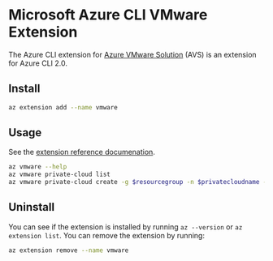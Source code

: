# Microsoft Azure CLI VMware Extension #

The Azure CLI extension for [Azure VMware Solution](https://docs.microsoft.com/azure/azure-vmware/) (AVS) is an extension for Azure CLI 2.0.

## Install
``` sh
az extension add --name vmware
```

## Usage
See the [extension reference documenation](https://docs.microsoft.com/cli/azure/ext/vmware/vmware).

``` sh
az vmware --help
az vmware private-cloud list
az vmware private-cloud create -g $resourcegroup -n $privatecloudname --location $location --cluster-size 3 --network-block 10.175.0.0/22
```

## Uninstall
You can see if the extension is installed by running `az --version` or `az extension list`. You can remove the extension by running:
``` sh
az extension remove --name vmware
```
